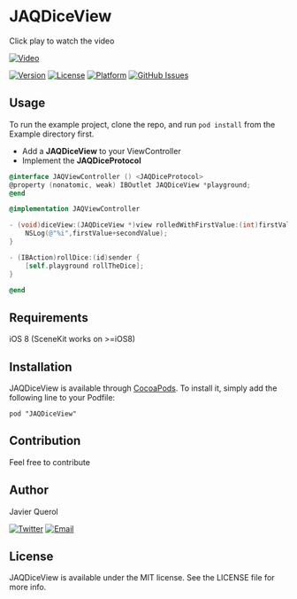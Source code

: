 # JAQDiceView

Click play to watch the video

[![Video](http://s27.postimg.org/ovoy8ze7n/dice_Video.jpg)](https://www.youtube.com/watch?v=t8Iq_QZ9XEA&feature=youtu.be)

[![Version](https://img.shields.io/cocoapods/v/JAQDiceView.svg?style=flat)](http://cocoadocs.org/docsets/JAQDiceView)
[![License](https://img.shields.io/cocoapods/l/JAQDiceView.svg?style=flat)](http://cocoadocs.org/docsets/JAQDiceView)
[![Platform](https://img.shields.io/cocoapods/p/JAQDiceView.svg?style=flat)](http://cocoadocs.org/docsets/JAQDiceView)
[![GitHub Issues](http://img.shields.io/github/issues/javierquerol/JAQDiceView.svg?style=flat)](http://github.com/javierquerol/JAQDiceView/issues)

## Usage

To run the example project, clone the repo, and run `pod install` from the Example directory first.

- Add a **JAQDiceView** to your ViewController
- Implement the **JAQDiceProtocol**

```objective-c
@interface JAQViewController () <JAQDiceProtocol>
@property (nonatomic, weak) IBOutlet JAQDiceView *playground;
@end

@implementation JAQViewController

- (void)diceView:(JAQDiceView *)view rolledWithFirstValue:(int)firstValue secondValue:(int)secondValue {
	NSLog(@"%i",firstValue+secondValue);
}

- (IBAction)rollDice:(id)sender {
	[self.playground rollTheDice];
}

@end
```

## Requirements
iOS 8 (SceneKit works on >=iOS8)

## Installation

JAQDiceView is available through [CocoaPods](http://cocoapods.org). To install
it, simply add the following line to your Podfile:

    pod "JAQDiceView"

## Contribution
Feel free to contribute

## Author

Javier Querol

[![Twitter](http://img.shields.io/badge/contact-@javierquerol-blue.svg?style=flat)](http://twitter.com/javierquerol)
[![Email](http://img.shields.io/badge/email-querol.javi@gmail.com-blue.svg?style=flat)](mailto:querol.javi@gmail.com)
## License

JAQDiceView is available under the MIT license. See the LICENSE file for more info.

